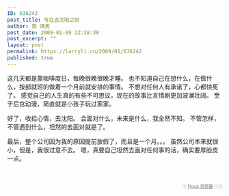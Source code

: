 ```yaml
---
ID: 636242
post_title: 写在去沈阳之前
author: 南 靖男
post_date: 2009-01-09 22:38:30
post_excerpt: ""
layout: post
permalink: https://larryli.cn/2009/01/636242
published: true
---
```

这几天都是靠咖啡度日，每晚很晚很晚才睡。
也不知道自己在想什么，在做什么，按部就班的做着一个月前就安排的事情。
   不想对任何人有承诺了，心都快死了。
感觉自己的人生真的有些不可思议，现在的故事比言情剧更加波澜壮阔。
至于后宫动漫，简直就是小孩子玩过家家。

好了，收拾心情，去沈阳。
会面对什么，未来是什么，我全然不知。
不管怎样，不管遇到什么，坦然的去面对就是了。

最后，整个公司因为我的原因提前放假了，而且是一个月。。。
虽然公司本来就很小，但是，我很过意不去。
嗯，真要自己坦然去面对任何事的话，确实要厚脸皮一点。

<span style="color: rgb(255, 255, 255);">最后的最后，夕阳下的坡道结局有点让我愕然。</span><div class="flockcredit" style="text-align: right; color: #CCC; font-size: x-small;">用 <a href="http://www.flock.com/blogged-with-flock" style="color: #999; font-weight: bold;" target="_new" title="Flock Browser">Flock 浏览器</a> 创建</div>